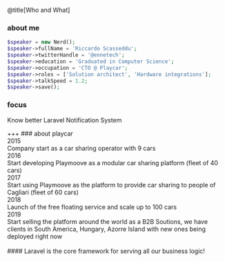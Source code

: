 @title[Who and What]
### about me
```php
$speaker = new Nerd();
$speaker->fullName = 'Riccardo Scasseddu';
$speaker->twitterHandle = '@ennetech';
$speaker->education = 'Graduated in Computer Science';
$speaker->occupation = 'CTO @ Playcar';
$speaker->roles = ['Solution architect', 'Hardware integrations'];
$speaker->talkSpeed = 1.2;
$speaker->save();
```

### focus
<p class="fragment text-left text-07">Know better Laravel Notification System</p>
+++
### about playcar
<div class="text-05">
<span class="text-13">2015</span><br>Company start as a car sharing operator with 9 cars<br>
<span class="text-13">2016</span><br>Start developing Playmoove as a modular car sharing platform (fleet of 40 cars)<br>
<span class="text-13">2017</span><br>Start using Playmoove as the platform to provide car sharing to people of Cagliari (fleet of 60 cars)<br>
<span class="text-13">2018</span><br>Launch of the free floating service and scale up to 100 cars<br>
<span class="text-13">2019</span><br>Start selling the platform around the world as a B2B Soutions, we have clients in South America, Hungary, Azorre Island with new ones being deployed right now<br>
</div>
<br>
#### Laravel is the core framework for serving all our business logic!